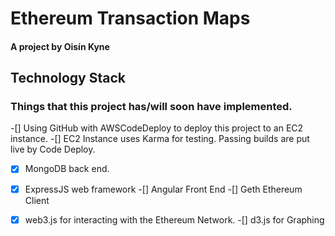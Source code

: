 # Ethereum Transaction Maps
#### A project by Oisín Kyne

## Technology Stack
### Things that this project has/will soon have implemented.
-[] Using GitHub with AWSCodeDeploy to deploy this project to an EC2 instance.
-[] EC2 Instance uses Karma for testing. Passing builds are put live by Code Deploy.
-[x] MongoDB back end.
-[x] ExpressJS web framework
-[] Angular Front End
-[] Geth Ethereum Client
-[x] web3.js for interacting with the Ethereum Network.
-[] d3.js for Graphing

 
